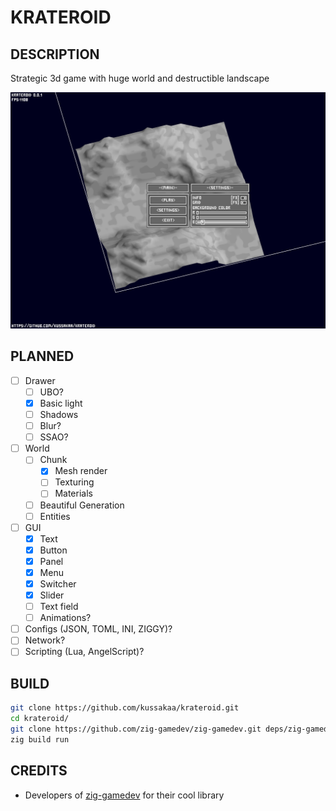 # KRATEROID

## DESCRIPTION

Strategic 3d game with huge world and destructible landscape

![Главное меню](screenshot.png)

## PLANNED

* [ ] Drawer
  * [ ] UBO?
  * [x] Basic light
  * [ ] Shadows
  * [ ] Blur?
  * [ ] SSAO?
* [ ] World 
  * [ ] Chunk
    * [x] Mesh render
	* [ ] Texturing
	* [ ] Materials
  * [ ] Beautiful Generation
  * [ ] Entities
* [ ] GUI
  * [x] Text
  * [x] Button
  * [x] Panel
  * [x] Menu
  * [x] Switcher
  * [x] Slider
  * [ ] Text field
  * [ ] Animations?
* [ ] Configs (JSON, TOML, INI, ZIGGY)?
* [ ] Network?
* [ ] Scripting (Lua, AngelScript)?

## BUILD

```bash
git clone https://github.com/kussakaa/krateroid.git
cd krateroid/
git clone https://github.com/zig-gamedev/zig-gamedev.git deps/zig-gamedev/
zig build run

```

## CREDITS
- Developers of [zig-gamedev](https://github.com/michal-z/zig-gamedev) for their cool library 
